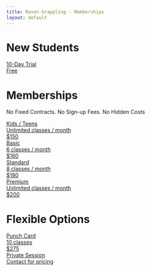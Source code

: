 ```yaml
---
title: Raven Grappling - Memberships
layout: default
---
```


<div class="container py-5 px-4 p-lg-5">
  
  <h1 class="text-center fw-bold">New Students</h1>

  <a href="https://ravengrappling.pushpress.com/landing/plans/plan_a044566e67e52a" class="rg-membership-button rg-membership-button--trial">
    <div class="rg-membership-button-label">10-Day Trial</div>
    <div class="rg-membership-button-desc fw-bold fs-2">
      Free
    </div>
    <div class="rg-membership-button-price"></div>
  </a>
  
  <h1 class="text-center fw-bold my-1">Memberships</h1>
  
  <p class="text-center">
    No Fixed Contracts. No Sign-up Fees. No Hidden Costs
  </p> 
    
  <a href="https://ravengrappling.pushpress.com/open/subscribe/ftxr" class="rg-membership-button rg-membership-button--kids">
    <div class="rg-membership-button-label">Kids / Teens</div>
    <div class="rg-membership-button-desc">
      Unlimited classes / month
    </div>
    <div class="rg-membership-button-price fw-bold">
      $150
    </div>
  </a>
  
  <a href="https://ravengrappling.pushpress.com/landing/plans/plan_5efd1e63945df9" class="rg-membership-button">
    <div class="rg-membership-button-label">Basic</div>
    <div class="rg-membership-button-desc">
      6 classes / month
    </div>
    <div class="rg-membership-button-price fw-bold">
      $160
    </div>
  </a>

  <a href="https://ravengrappling.pushpress.com/open/subscribe/yo0k" class="rg-membership-button rg-membership-button--standard">
    <div class="rg-membership-button-label">Standard</div>
    <div class="rg-membership-button-desc">
      8 classes / month
    </div>
    <div class="rg-membership-button-price fw-bold">
      $180
    </div>
  </a>

  <a href="https://ravengrappling.pushpress.com/open/subscribe/xz81" class="rg-membership-button rg-membership-button--premium">
    <div class="rg-membership-button-label">Premium</div>
    <div class="rg-membership-button-desc">
      Unlimited classes / month
    </div>
    <div class="rg-membership-button-price fw-bold">
      $200
    </div>
  </a>

  <h1 class="text-center fw-bold">Flexible Options</h1>

  <a href="https://ravengrappling.pushpress.com/open/subscribe/xlfv" class="rg-membership-button rg-membership-button--flex">
    <div class="rg-membership-button-label">Punch Card</div>
    <div class="rg-membership-button-desc">
      10 classes   
    </div>
    <div class="rg-membership-button-price fw-bold">
      $275
    </div>
  </a>

  <a href="/contact-us" class="rg-membership-button rg-membership-button--private">
    <div class="rg-membership-button-label">Private Session</div>
    <div class="rg-membership-button-desc">
      Contact for pricing
    </div>
    <div class="rg-membership-button-price"></div>
  </a>

</div>
